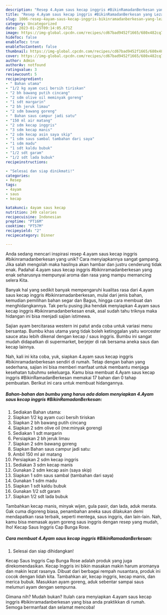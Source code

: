```yaml
---
description: "Resep 4.Ayam saus kecap inggris #BikinRamadanBerkesan yang Lezat"
title: "Resep 4.Ayam saus kecap inggris #BikinRamadanBerkesan yang Lezat"
slug: 1006-resep-4ayam-saus-kecap-inggris-bikinramadanberkesan-yang-lezat
category: Uncategorized
date: 2023-01-25T09:14:05.671Z
image: https://img-global.cpcdn.com/recipes/cd67bad9452f1665/680x482cq70/4ayam-saus-kecap-inggris-bikinramadanberkesan-foto-resep-utama.jpg
hideToc: false
enableToc: true
enableTocContent: false
thumbnail: https://img-global.cpcdn.com/recipes/cd67bad9452f1665/680x482cq70/4ayam-saus-kecap-inggris-bikinramadanberkesan-foto-resep-utama.jpg
cover: https://img-global.cpcdn.com/recipes/cd67bad9452f1665/680x482cq70/4ayam-saus-kecap-inggris-bikinramadanberkesan-foto-resep-utama.jpg
author: Admin
authorAv: notfound
ratingvalue: 3
reviewcount: 5
recipeingredient:
- " Bahan utama"
- "1/2 kg ayam cuci bersih tiriskan"
- "2 bh bawang putih cincang"
- "2 sdm olive oil meminyak goreng"
- "1 sdt margarin"
- "2 bh jeruk limau"
- "2 sdm bawang goreng"
- " Bahan saus campur jadi satu"
- "150 ml air matang"
- "2 sdm kecap inggris"
- "3 sdm kecap manis"
- "2 sdm kecap asin saya skip"
- "1 sdm saus sambal tambahan dari saya"
- "1 sdm madu"
- "1 sdt kaldu bubuk"
- "1/2 sdt garam"
- "1/2 sdt lada bubuk"
recipeinstructions:

- "Selesai dan siap dinikmati!"
categories:
- Resep
tags:
- 4ayam
- saus
- kecap

katakunci: 4ayam saus kecap 
nutrition: 249 calories
recipecuisine: Indonesian
preptime: "PT16M"
cooktime: "PT57M"
recipeyield: "2"
recipecategory: Dinner

---
```





Anda sedang mencari inspirasi resep 4.ayam saus kecap inggris #bikinramadanberkesan yang unik? Cara menyiapkannya sangat gampang. Jika salah mengolah maka hasilnya akan hambar dan justru cenderung tidak enak. Padahal 4.ayam saus kecap inggris #bikinramadanberkesan yang enak seharusnya mempunyai aroma dan rasa yang mampu memancing selera Kita.





Banyak hal yang sedikit banyak mempengaruhi kualitas rasa dari 4.ayam saus kecap inggris #bikinramadanberkesan, mulai dari jenis bahan, kemudian pemilihan bahan segar dan Bagus, hingga cara membuat dan menghidangkannya. Tak perlu pusing jika hendak menyiapkan 4.ayam saus kecap inggris #bikinramadanberkesan enak,      asal sudah tahu triknya maka hidangan ini bisa menjadi sajian istimewa.














Sajian ayam bercitarasa western ini patut anda coba untuk variasi menu bersantap. Bumbu khas utama yang tidak boleh ketinggalan yaitu worcester sauce atau lebih dikenal dengan kecap / saus inggris. Bumbu ini sangat mudah didapatkan di supermarket, berjejer di rak bersama aneka saus dan kecap lainnya.






Nah, kali ini kita coba, yuk, siapkan 4.ayam saus kecap inggris #bikinramadanberkesan sendiri di rumah. Tetap dengan bahan yang sederhana, sajian ini bisa memberi manfaat untuk membantu menjaga kesehatan tubuhmu sekeluarga. Kamu bisa membuat 4.Ayam saus kecap inggris #BikinRamadanBerkesan memakai 17 bahan dan 0 tahap pembuatan. Berikut ini cara untuk membuat hidangannya.

<!--inarticleads1-->

##### Bahan-bahan dan bumbu yang harus ada dalam menyiapkan 4.Ayam saus kecap inggris #BikinRamadanBerkesan:

1. Sediakan  Bahan utama:
1. Siapkan 1/2 kg ayam cuci bersih tiriskan
1. Siapkan 2 bh bawang putih cincang
1. Siapkan 2 sdm olive oil (me:minyak goreng)
1. Sediakan 1 sdt margarin
1. Persiapkan 2 bh jeruk limau
1. Siapkan 2 sdm bawang goreng
1. Siapkan  Bahan saus campur jadi satu:
1. Ambil 150 ml air matang
1. Persiapkan 2 sdm kecap inggris
1. Sediakan 3 sdm kecap manis
1. Gunakan 2 sdm kecap asin (saya skip)
1. Siapkan 1 sdm saus sambal (tambahan dari saya)
1. Gunakan 1 sdm madu
1. Siapkan 1 sdt kaldu bubuk
1. Gunakan 1/2 sdt garam
1. Siapkan 1/2 sdt lada bubuk


Tambahkan kecap manis, minyak wijen, gula pasir, dan lada, aduk merata. Gak cuma digoreng biasa, penambahan aneka saus dilakukan demi mendapatkan rasa terbaik, seperti mentega, saus inggris, dan lain-lain. Nah, kamu bisa memasak ayam goreng saus inggris dengan resep yang mudah, lho! Kecap Saus Inggris Cap Bunga Rose. 

<!--inarticleads2-->

##### Cara membuat 4.Ayam saus kecap inggris #BikinRamadanBerkesan:


1. Selesai dan siap dihidangkan!

Kecap Saus Inggris Cap Bunga Rose adalah produk yang juga direkomendasikan. Kecap Inggris ini bikin masakan makin harum aromanya dan makin lezat rasanya. Dibuat dari berbagai rempah nusantara, produk ini cocok dengan lidah kita. Tambahkan air, kecap inggris, kecap manis, dan merica bubuk. Masukkan ayam goreng, aduk sebentar sampai saus melumuri ayam dengan sempurna. 

Gimana nih? Mudah bukan? Itulah cara menyiapkan 4.ayam saus kecap inggris #bikinramadanberkesan yang bisa anda praktikkan di rumah. Semoga bermanfaat dan selamat mencoba!
